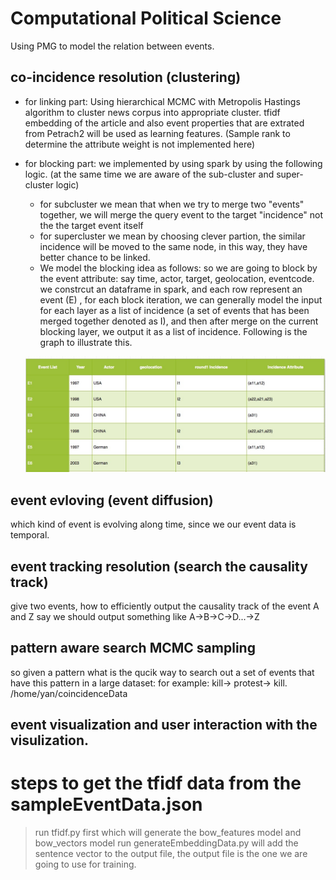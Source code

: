 # Computational Political Science
Using PMG to model the relation between events. 


## co-incidence resolution (clustering)
* for linking part:
Using hierarchical MCMC with Metropolis Hastings algorithm to cluster news corpus into appropriate cluster.
tfidf embedding of the article and also event properties that are extrated from Petrach2 will be used as learning features.
(Sample rank to determine the attribute weight is not implemented here)

* for blocking part:
we implemented by using spark by using the following logic. (at the same time we are aware of the sub-cluster and super-cluster logic)
  * for subcluster we mean that when we try to merge two "events" together, we will merge the query event to the target    "incidence" not the the target event itself
  * for supercluster we mean by choosing clever partion, the similar incidence will be moved to the same node, in this way, they have better chance to be linked.
  * We model the blocking idea as follows: so we are going to block by the event attribute: say time, actor, target, geolocation, eventcode.
  we constrcut an dataframe in spark, and each row represent an event (E) , for each block iteration, we can generally model the input for each layer as a list of incidence (a set of events that has been merged together denoted as I), and then after merge on the current blocking layer, we output it as a list of incidence.
  Following is the graph to illustrate this.
  
  ![alt text](https://github.com/oudalab/co-incidents/blob/master/experiments/blocking.jpg)
  
## event evloving (event diffusion)
which kind of event is evolving along time, since we our event data is temporal.
## event tracking resolution (search the causality track)
give two events, how to efficiently output the causality track of the event A and Z
say we should output something like A->B->C->D...->Z

## pattern aware search MCMC sampling
so given a pattern what is the qucik way to search out a set of events that have this pattern in a large dataset:
for example:
kill-> protest-> kill.
/home/yan/coincidenceData

## event visualization and user interaction with the visulization.

# steps to get the tfidf data from the sampleEventData.json
 >run tfidf.py first which will generate the bow_features model and bow_vectors model
 >run generateEmbeddingData.py will add the sentence vector to the output file, the output file is the one we are going to use
  for training.

